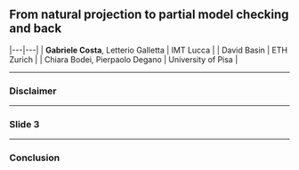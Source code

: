 ## From natural projection to partial model checking and back

|---|---|
| __**Gabriele Costa**__, Letterio Galletta | IMT Lucca | 
| David Basin | ETH Zurich | 
| Chiara Bodei, Pierpaolo Degano | University of Pisa | 

---

### Disclaimer


---

### Slide 3


---

### Conclusion
